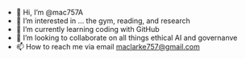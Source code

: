 - 👋 Hi, I’m @mac757A
- 👀 I’m interested in ... the gym, reading, and research
- 🌱 I’m currently learning coding with GitHub
- 💞️ I’m looking to collaborate on all things ethical AI and governanve
- 📫 How to reach me via email maclarke757@gmail.com

<!---
mac757A/mac757A is a ✨ special ✨ repository because its `README.md` (this file) appears on your GitHub profile.
You can click the Preview link to take a look at your changes.
--->
